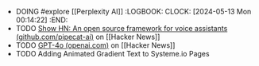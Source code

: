 - DOING #explore [[Perplexity AI]]
  :LOGBOOK:
  CLOCK: [2024-05-13 Mon 00:14:22]
  :END:
- TODO [Show HN: An open source framework for voice assistants (github.com/pipecat-ai)](https://news.ycombinator.com/item?id=40345696) on [[Hacker News]]
- TODO [GPT-4o (openai.com)](https://news.ycombinator.com/item?id=40345775) on [[Hacker News]]
- TODO Adding Animated Gradient Text to Systeme.io Pages